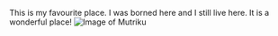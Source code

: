 This is my favourite place. I was borned here and I still live here. It is a wonderful place!
![Image of Mutriku](https://www.mutriku.eus/eu/turismoa/irudiak/herria/mutriku-herria-mollatik.jpg/@@images/04f93a7d-6a27-4b01-bff7-d35cdf98c0cd.jpeg) 
